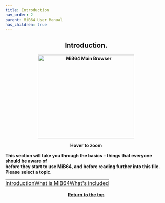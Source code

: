```yaml
---
title: Introduction
nav_order: 2
parent: MiB64 User Manual
has_children: true
---
```


<style>
.zoom-on-hover {
  display: inline-block;
  position: relative;
}
.zoom-on-hover img {
  display: block;
  cursor: zoom-in;
  transition: transform 0.3s ease;
  position: relative;
  z-index: 1;
  transform-origin: center center;
}
.zoom-on-hover:hover img {
  transform: scale(1.5);
  z-index: 999;
}
</style>

## <center>Introduction.</center>
<b>
<div style="text-align: center;">
<div class="zoom-on-hover">
  <img src="/manual/asset/images//main.png" alt="MiB64 Main Browser" width="300" height="260" />
</div>
<p><strong>Hover to zoom</strong></p>
</div>

<!-- ClauseEcho: Interactive Image -->

This section will take you through the basics – things that everyone should be aware of  
before they start to use MiB64, and before reading further into this file.  
Please select a topic.

<table align="center" style="table-layout: auto; border-collapse: collapse;">
  <tr>
    <td class="auto-style3" style="text-align: center; padding: 0; margin: 0; white-space: nowrap;">
      <a href="introduction">Introduction</a>
    </td>
    <td class="auto-style3" style="text-align: center; padding: 0; margin: 0; white-space: nowrap;">
      <a href="what-is-mib64">What is MiB64</a>
    </td>
    <td class="auto-style3" style="text-align: center; padding: 0; margin: 0; white-space: nowrap;">
      <a href="whats-included">What's included</a>
    </td>
  </tr>
</table>

<p style="text-align:center"><a href="#">Return to the top</a></p>

<!-- ClauseEcho: Introduction Protocol Complete -->
